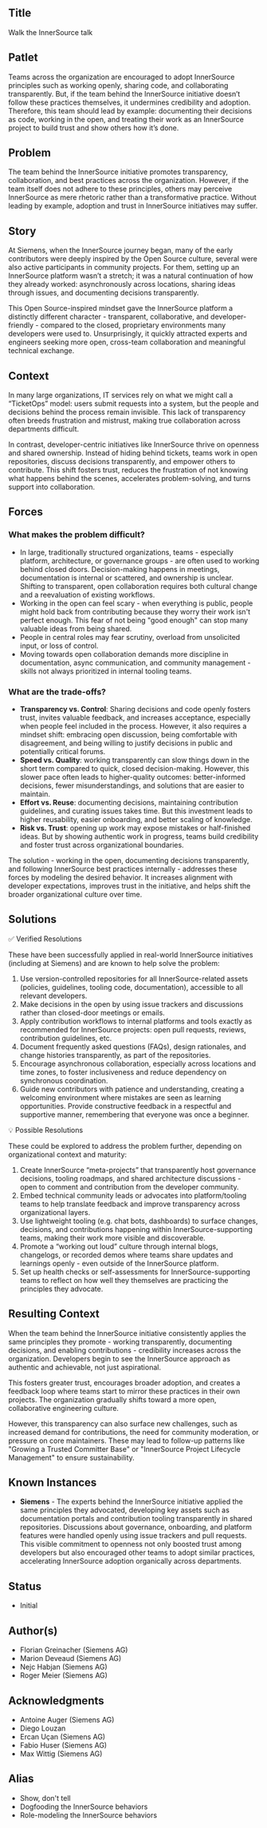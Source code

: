 ## Title

Walk the InnerSource talk

## Patlet

Teams across the organization are encouraged to adopt InnerSource principles such as working openly, sharing code, and
collaborating transparently. But, if the team behind the InnerSource initiative doesn’t follow these practices
themselves, it undermines credibility and adoption. Therefore, this team should lead by example: documenting their
decisions as code, working in the open, and treating their work as an InnerSource project to build trust and show others
how it’s done.

## Problem

The team behind the InnerSource initiative promotes transparency, collaboration, and best practices across the
organization. However, if the team itself does not adhere to these principles, others may perceive InnerSource as mere
rhetoric rather than a transformative practice. Without leading by example, adoption and trust in InnerSource
initiatives may suffer.

## Story

At Siemens, when the InnerSource journey began, many of the early contributors were deeply inspired by the Open Source
culture, several were also active participants in community projects. For them, setting up an InnerSource platform
wasn’t a stretch; it was a natural continuation of how they already worked: asynchronously across locations, sharing
ideas through issues, and documenting decisions transparently.

This Open Source-inspired mindset gave the InnerSource platform a distinctly different character - transparent,
collaborative, and developer-friendly - compared to the closed, proprietary environments many developers were used to.
Unsurprisingly, it quickly attracted experts and engineers seeking more open, cross-team collaboration and meaningful
technical exchange.

## Context

In many large organizations, IT services rely on what we might call a “TicketOps” model: users submit requests into a
system, but the people and decisions behind the process remain invisible. This lack of transparency often breeds
frustration and mistrust, making true collaboration across departments difficult.

In contrast, developer-centric initiatives like InnerSource thrive on openness and shared ownership. Instead of hiding
behind tickets, teams work in open repositories, discuss decisions transparently, and empower others to contribute. This
shift fosters trust, reduces the frustration of not knowing what happens behind the scenes, accelerates problem-solving,
and turns support into collaboration.

## Forces

### What makes the problem difficult?

- In large, traditionally structured organizations, teams - especially platform, architecture, or governance groups -
are often used to working behind closed doors. Decision-making happens in meetings, documentation is internal or
scattered, and ownership is unclear. Shifting to transparent, open collaboration requires both cultural change and a
reevaluation of existing workflows.
- Working in the open can feel scary - when everything is public, people might hold back from contributing because they worry their work isn't perfect enough. This fear of not being "good enough" can stop many valuable ideas from being shared.
- People in central roles may fear scrutiny, overload from unsolicited input, or loss of control.
- Moving towards open collaboration demands more discipline in documentation, async communication, and community management -
skills not always prioritized in internal tooling teams.

### What are the trade-offs?

- **Transparency vs. Control**: Sharing decisions and code openly fosters trust, invites valuable feedback, and
  increases acceptance, especially when people feel included in the process. However, it also requires a mindset shift:
  embracing open discussion, being comfortable with disagreement, and being willing to justify decisions in public and
  potentially critical forums.
- **Speed vs. Quality**: working transparently can slow things down in the short term compared to quick, closed
  decision-making. However, this slower pace often leads to higher-quality outcomes: better-informed decisions, fewer
  misunderstandings, and solutions that are easier to maintain.
- **Effort vs. Reuse**: documenting decisions, maintaining contribution guidelines, and curating issues takes time. But
this investment leads to higher reusability, easier onboarding, and better scaling of knowledge.
- **Risk vs. Trust**: opening up work may expose mistakes or half-finished ideas. But by showing authentic work in
progress, teams build credibility and foster trust across organizational boundaries.

The solution - working in the open, documenting decisions transparently, and following InnerSource best practices
internally - addresses these forces by modeling the desired behavior. It increases alignment with developer
expectations, improves trust in the initiative, and helps shift the broader organizational culture over time.

## Solutions

✅ Verified Resolutions

These have been successfully applied in real-world InnerSource initiatives (including at Siemens) and are known to help
solve the problem:

1. Use version-controlled repositories for all InnerSource-related assets (policies, guidelines, tooling code,
documentation), accessible to all relevant developers.
1. Make decisions in the open by using issue trackers and discussions rather than closed-door meetings or emails.
1. Apply contribution workflows to internal platforms and tools exactly as recommended for InnerSource projects: open
pull requests, reviews, contribution guidelines, etc.
1. Document frequently asked questions (FAQs), design rationales, and change histories transparently, as part of the
repositories.
1. Encourage asynchronous collaboration, especially across locations and time zones, to foster inclusiveness and reduce
dependency on synchronous coordination.
1. Guide new contributors with patience and understanding, creating a welcoming environment where mistakes are seen as learning opportunities. Provide constructive feedback in a respectful and supportive manner, remembering that everyone was once a beginner.

💡 Possible Resolutions

These could be explored to address the problem further, depending on organizational context and maturity:

1. Create InnerSource “meta-projects” that transparently host governance decisions, tooling roadmaps, and shared
architecture discussions - open to comment and contribution from the developer community.
1. Embed technical community leads or advocates into platform/tooling teams to help translate feedback and improve
transparency across organizational layers.
1. Use lightweight tooling (e.g. chat bots, dashboards) to surface changes, decisions, and contributions happening
within InnerSource-supporting teams, making their work more visible and discoverable.
1. Promote a “working out loud” culture through internal blogs, changelogs, or recorded demos where teams share updates
and learnings openly - even outside of the InnerSource platform.
1. Set up health checks or self-assessments for InnerSource-supporting teams to reflect on how well they themselves are
practicing the principles they advocate.

## Resulting Context

When the team behind the InnerSource initiative consistently applies the same principles they promote - working
transparently, documenting decisions, and enabling contributions - credibility increases across the organization.
Developers begin to see the InnerSource approach as authentic and achievable, not just aspirational.

This fosters greater trust, encourages broader adoption, and creates a feedback loop where teams start to mirror these
practices in their own projects. The organization gradually shifts toward a more open, collaborative engineering
culture.

However, this transparency can also surface new challenges, such as increased demand for contributions, the need for
community moderation, or pressure on core maintainers. These may lead to follow-up patterns like "Growing a Trusted
Committer Base" or "InnerSource Project Lifecycle Management" to ensure sustainability.

## Known Instances

- **Siemens** - The experts behind the InnerSource initiative applied the same principles they advocated, developing key
assets such as documentation portals and contribution tooling transparently in shared repositories. Discussions about
governance, onboarding, and platform features were handled openly using issue trackers and pull requests. This visible
commitment to openness not only boosted trust among developers but also encouraged other teams to adopt similar
practices, accelerating InnerSource adoption organically across departments.

## Status

- Initial

## Author(s)

- Florian Greinacher (Siemens AG)
- Marion Deveaud (Siemens AG)
- Nejc Habjan (Siemens AG)
- Roger Meier (Siemens AG)

## Acknowledgments

- Antoine Auger (Siemens AG)
- Diego Louzan
- Ercan Uçan (Siemens AG)
- Fabio Huser (Siemens AG)
- Max Wittig (Siemens AG)

## Alias

- Show, don't tell
- Dogfooding the InnerSource behaviors
- Role-modeling the InnerSource behaviors
